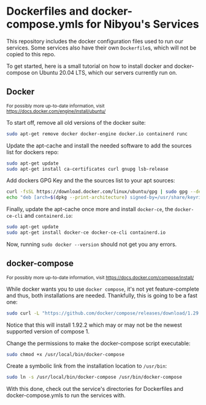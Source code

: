 # Dockerfiles and docker-compose.ymls for Nibyou's Services 

This repository includes the docker configuration files used to run our services. Some services also have their own `Dockerfile`s, which will not be copied to this repo.

To get started, here is a small tutorial on how to install docker and docker-compose on Ubuntu 20.04 LTS, which our servers currently run on.

## Docker
<sup>For possibly more up-to-date information, visit https://docs.docker.com/engine/install/ubuntu/ </sup>

To start off, remove all old versions of the docker suite:

```bash
sudo apt-get remove docker docker-engine docker.io containerd runc
```

Update the apt-cache and install the needed software to add the sources list for dockers repo:

```bash
sudo apt-get update
sudo apt-get install ca-certificates curl gnupg lsb-release
```

Add dockers GPG Key and the the sources list to your apt sources:

```bash
curl -fsSL https://download.docker.com/linux/ubuntu/gpg | sudo gpg --dearmor -o /usr/share/keyrings/docker-archive-keyring.gpg
echo "deb [arch=$(dpkg --print-architecture) signed-by=/usr/share/keyrings/docker-archive-keyring.gpg] https://download.docker.com/linux/ubuntu $(lsb_release -cs) stable" | sudo tee /etc/apt/sources.list.d/docker.list > /dev/null
```
Finally, update the apt-cache once more and install `docker-ce`, the `docker-ce-cli` and `containerd.io`:

```bash
sudo apt-get update
sudo apt-get install docker-ce docker-ce-cli containerd.io
```

Now, running `sudo docker --version` should not get you any errors.

## docker-compose
<sup>For possibly more up-to-date information, visit https://docs.docker.com/compose/install/ </sup>

While docker wants you to use `docker compose`, it's not yet feature-complete and thus, both installations are needed. Thankfully, this is going to be a fast one:

```bash
sudo curl -L "https://github.com/docker/compose/releases/download/1.29.2/docker-compose-$(uname -s)-$(uname -m)" -o /usr/local/bin/docker-compose
```

Notice that this will install 1.92.2 which may or may not be the newest supported version of compose 1.

Change the permissions to make the docker-compose script executable:

```bash
sudo chmod +x /usr/local/bin/docker-compose
```

Create a symbolic link from the installation location to `/usr/bin`:

```bash
sudo ln -s /usr/local/bin/docker-compose /usr/bin/docker-compose
```

With this done, check out the service's directories for Dockerfiles and docker-compose.ymls to run the services with.
